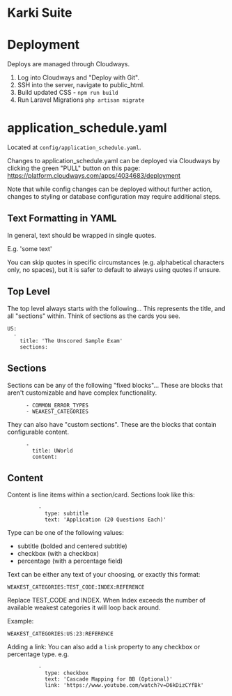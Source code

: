 # Karki Suite

# Deployment

Deploys are managed through Cloudways.

1. Log into Cloudways and "Deploy with Git".
2. SSH into the server, navigate to public_html.
3. Build updated CSS - `npm run build`
4. Run Laravel Migrations `php artisan migrate`

# application_schedule.yaml

Located at `config/application_schedule.yaml`.

Changes to application_schedule.yaml can be deployed via Cloudways by clicking the green "PULL" button on this page: https://platform.cloudways.com/apps/4034683/deployment

Note that while config changes can be deployed without further action, changes to styling or database configuration may require additional steps.

## Text Formatting in YAML
In general, text should be wrapped in single quotes.

E.g. 'some text'

You can skip quotes in specific circumstances (e.g. alphabetical characters only, no spaces), but it is safer to default to always using quotes if unsure.

## Top Level
The top level always starts with the following...  This represents the title, and all "sections" within. Think of sections as the cards you see.
```
US:
  -
    title: 'The Unscored Sample Exam'
    sections:
```
## Sections
Sections can be any of the following "fixed blocks"... These are blocks that aren't customizable and have complex functionality.
```
      - COMMON_ERROR_TYPES
      - WEAKEST_CATEGORIES
```

They can also have "custom sections". These are the blocks that contain configurable content.
```
      -
        title: UWorld
        content:
```

## Content
Content is line items within a section/card. Sections look like this:
```
          -
            type: subtitle
            text: 'Application (20 Questions Each)'
```

Type can be one of the following values:
- subtitle (bolded and centered subtitle)
- checkbox (with a checkbox)
- percentage (with a percentage field)

Text can be either any text of your choosing, or exactly this format:
```
WEAKEST_CATEGORIES:TEST_CODE:INDEX:REFERENCE
```
Replace TEST_CODE and INDEX. When Index exceeds the number of available weakest categories it will loop back around.

Example:
```
WEAKEST_CATEGORIES:US:23:REFERENCE
```

Adding a link: You can also add a `link` property to any checkbox or percentage type.
e.g.
```
          -
            type: checkbox
            text: 'Cascade Mapping for BB (Optional)'
            link: 'https://www.youtube.com/watch?v=D6kDizCYfBk'
```
